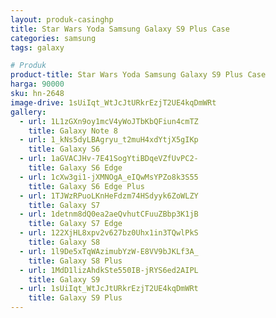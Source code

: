 ```yaml
---
layout: produk-casinghp
title: Star Wars Yoda Samsung Galaxy S9 Plus Case
categories: samsung
tags: galaxy

# Produk
product-title: Star Wars Yoda Samsung Galaxy S9 Plus Case
harga: 90000
sku: hn-2648
image-drive: 1sUiIqt_WtJcJtURkrEzjT2UE4kqDmWRt
gallery:
  - url: 1L1zGXn9oy1mcV4yWoJTbKbQFiun4cmTZ
    title: Galaxy Note 8
  - url: 1_kNs5dyLBAgryu_t2muH4xdYtjX5gIKp
    title: Galaxy S6
  - url: 1aGVACJHv-7E41SogYtiBDqeVZfUvPC2-
    title: Galaxy S6 Edge
  - url: 1cXw3gi1-jXMNOgA_eIQwMsYPZo8k3S55
    title: Galaxy S6 Edge Plus
  - url: 1TJWzRPuoLKnHeFdzm74HSdyyk6ZoWLZY
    title: Galaxy S7
  - url: 1detnm8dQ0ea2aeQvhutCFuuZBbp3K1jB
    title: Galaxy S7 Edge
  - url: 122XjHL8xpv2v627bz0Uhx1in3TQwlPkS
    title: Galaxy S8
  - url: 1l9De5xTqWAzimubYzW-E8VV9bJKLf3A_
    title: Galaxy S8 Plus
  - url: 1MdD1lizAhdkSte550IB-jRYS6ed2AIPL
    title: Galaxy S9
  - url: 1sUiIqt_WtJcJtURkrEzjT2UE4kqDmWRt
    title: Galaxy S9 Plus
---
```

